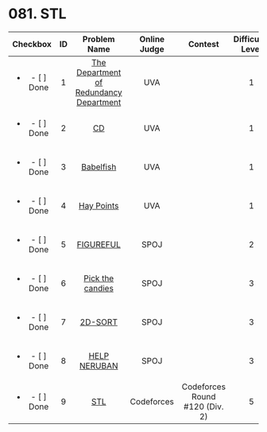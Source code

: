 # 081. STL


| Checkbox | ID | Problem Name|Online Judge|Contest|Difficulty Level|
|:---:|:---:|:---:|:---:|:---:|:---:|
|<ul><li>- [ ] Done</li></ul>|1|[The Department of Redundancy Department](https://uva.onlinejudge.org/index.php?option=onlinejudge&page=show_problem&problem=425)|UVA||1|
|<ul><li>- [ ] Done</li></ul>|2|[CD](https://uva.onlinejudge.org/index.php?option=onlinejudge&page=show_problem&problem=565)|UVA||1|
|<ul><li>- [ ] Done</li></ul>|3|[Babelfish](https://uva.onlinejudge.org/index.php?option=onlinejudge&page=show_problem&problem=1223)|UVA||1|
|<ul><li>- [ ] Done</li></ul>|4|[Hay Points](https://uva.onlinejudge.org/index.php?option=onlinejudge&page=show_problem&problem=1236)|UVA||1|
|<ul><li>- [ ] Done</li></ul>|5|[FIGUREFUL](http://www.spoj.com/problems/ACMCEG2B/)|SPOJ||2|
|<ul><li>- [ ] Done</li></ul>|6|[Pick the candies](http://www.spoj.com/problems/ACMCEG2C/)|SPOJ||3|
|<ul><li>- [ ] Done</li></ul>|7|[2D-SORT](http://www.spoj.com/problems/SORT2D/)|SPOJ||3|
|<ul><li>- [ ] Done</li></ul>|8|[HELP NERUBAN](http://www.spoj.com/problems/DOTAA2/)|SPOJ||3|
|<ul><li>- [ ] Done</li></ul>|9|[STL](http://codeforces.com/problemset/problem/190/C)|Codeforces|Codeforces Round #120 (Div. 2)|5|
